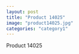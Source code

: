 ```yaml
---
layout: post
title: "Product 14025"
image: "product14025.jpg"
categories: "category1"
---
```

Product 14025
